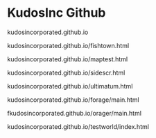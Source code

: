 # KudosInc Github

kudosincorporated.github.io

kudosincorporated.github.io/fishtown.html

kudosincorporated.github.io/maptest.html

kudosincorporated.github.io/sidescr.html

kudosincorporated.github.io/ultimatum.html

kudosincorporated.github.io/forage/main.html

fkudosincorporated.github.io/orager/main.html

kudosincorporated.github.io/testworld/index.html
